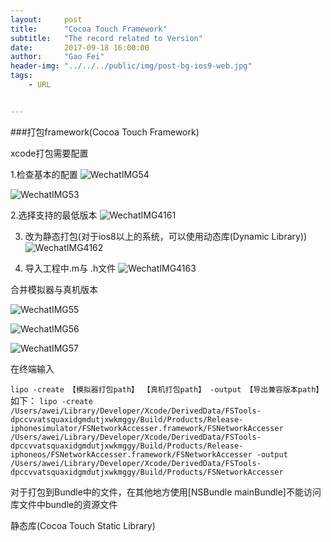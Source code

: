 ```yaml
---
layout:     post
title:      "Cocoa Touch Framework"
subtitle:   "The record related to Version"
date:       2017-09-18 16:00:00
author:     "Gao Fei"
header-img: "../../../public/img/post-bg-ios9-web.jpg"
tags:
    - URL


---
```




###打包framework(Cocoa Touch Framework)

xcode打包需要配置

1.检查基本的配置
![WechatIMG54](../../../public/img/in-post/media/15111440909345/WechatIMG54.jpeg)

![WechatIMG53](.../../../public/img/in-post/media/15111440909345/WechatIMG53.jpeg)

2.选择支持的最低版本
![WechatIMG4161](../../../public/img/in-post/media/15111440909345/WechatIMG4161.jpeg)

3. 改为静态打包(对于ios8以上的系统，可以使用动态库(Dynamic Library))
![WechatIMG4162](../../../public/img/in-post/media/15111440909345/WechatIMG4162.jpeg)

4. 导入工程中.m与 .h文件
![WechatIMG4163](../../../public/img/in-post/media/15111440909345/WechatIMG4163.jpeg)


合并模拟器与真机版本

![WechatIMG55](../../../public/img/in-post/media/15111440909345/WechatIMG55.jpeg)

![WechatIMG56](../../../public/img/in-post/media/15111440909345/WechatIMG56.jpeg)

![WechatIMG57](../../../public/img/in-post/media/15111440909345/WechatIMG57.jpeg)


在终端输入

`lipo -create 【模拟器打包path】 【真机打包path】 -output 【导出兼容版本path】
`
如下：
`lipo -create /Users/awei/Library/Developer/Xcode/DerivedData/FSTools-dpccvvatsquaxidgmdutjxwkmggy/Build/Products/Release-iphonesimulator/FSNetworkAccesser.framework/FSNetworkAccesser /Users/awei/Library/Developer/Xcode/DerivedData/FSTools-dpccvvatsquaxidgmdutjxwkmggy/Build/Products/Release-iphoneos/FSNetworkAccesser.framework/FSNetworkAccesser -output /Users/awei/Library/Developer/Xcode/DerivedData/FSTools-dpccvvatsquaxidgmdutjxwkmggy/Build/Products/FSNetworkAccesser`

对于打包到Bundle中的文件，在其他地方使用[NSBundle mainBundle]不能访问库文件中bundle的资源文件

静态库(Cocoa Touch Static Library)

